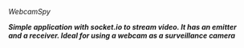 *WebcamSpy*

***Simple application with socket.io to stream video. It has an emitter </br> and a receiver. Ideal for using a webcam as a surveillance camera***
